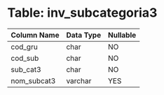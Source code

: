 # Table: inv_subcategoria3

| Column Name | Data Type | Nullable |
|-------------|-----------|----------|
| cod_gru | char | NO |
| cod_sub | char | NO |
| sub_cat3 | char | NO |
| nom_subcat3 | varchar | YES |
